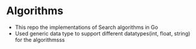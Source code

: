 # Algorithms
- This repo the implementations of Search algorithms in Go
- Used generic data type to support different datatypes(int, float, string) for the algorithmsss